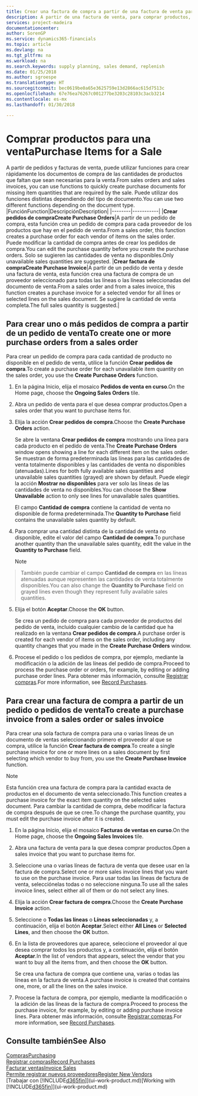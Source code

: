 ```yaml
---
title: Crear una factura de compra a partir de una factura de venta para comprar productos para una venta | Documentos de Microsoft
description: A partir de una factura de venta, para comprar productos, puede crear una factura de compra de un proveedor.
services: project-madeira
documentationcenter: 
author: SorenGP
ms.service: dynamics365-financials
ms.topic: article
ms.devlang: na
ms.tgt_pltfrm: na
ms.workload: na
ms.search.keywords: supply planning, sales demand, replenish
ms.date: 01/25/2018
ms.author: sgroespe
ms.translationtype: HT
ms.sourcegitcommit: bec0619be0a65e3625759e13d2866ac615d7513c
ms.openlocfilehash: 67e76ea76267c001277be3203c28103c3acb3214
ms.contentlocale: es-mx
ms.lasthandoff: 01/30/2018

---
```

# <a name="purchase-items-for-a-sale"></a><span data-ttu-id="83e4f-103">Comprar productos para una venta</span><span class="sxs-lookup"><span data-stu-id="83e4f-103">Purchase Items for a Sale</span></span>
<span data-ttu-id="83e4f-104">A partir de pedidos y facturas de venta, puede utilizar funciones para crear rápidamente los documentos de compra de las cantidades de productos que faltan que sean necesarias para la venta.</span><span class="sxs-lookup"><span data-stu-id="83e4f-104">From sales orders and sales invoices, you can use functions to quickly create purchase documents for missing item quantities that are required by the sale.</span></span> <span data-ttu-id="83e4f-105">Puede utilizar dos funciones distintas dependiendo del tipo de documento.</span><span class="sxs-lookup"><span data-stu-id="83e4f-105">You can use two different functions depending on the document type.</span></span>
|<span data-ttu-id="83e4f-106">Función</span><span class="sxs-lookup"><span data-stu-id="83e4f-106">Function</span></span>|<span data-ttu-id="83e4f-107">Descripción</span><span class="sxs-lookup"><span data-stu-id="83e4f-107">Description</span></span>|
|--------|-----------|
|<span data-ttu-id="83e4f-108">**Crear pedidos de compra**</span><span class="sxs-lookup"><span data-stu-id="83e4f-108">**Create Purchase Orders**</span></span>|<span data-ttu-id="83e4f-109">A partir de un pedido de compra, esta función crea un pedido de compra para cada proveedor de los productos que hay en el pedido de venta.</span><span class="sxs-lookup"><span data-stu-id="83e4f-109">From a sales order, this function creates a purchase order for each vendor of items on the sales order.</span></span> <span data-ttu-id="83e4f-110">Puede modificar la cantidad de compra antes de crear los pedidos de compra.</span><span class="sxs-lookup"><span data-stu-id="83e4f-110">You can edit the purchase quantity before you create the purchase orders.</span></span> <span data-ttu-id="83e4f-111">Solo se sugieren las cantidades de venta no disponibles.</span><span class="sxs-lookup"><span data-stu-id="83e4f-111">Only unavailable sales quantities are suggested.</span></span>
|<span data-ttu-id="83e4f-112">**Crear factura de compra**</span><span class="sxs-lookup"><span data-stu-id="83e4f-112">**Create Purchase Invoice**</span></span>|<span data-ttu-id="83e4f-113">A partir de un pedido de venta y desde una factura de venta, esta función crea una factura de compra de un proveedor seleccionado para todas las líneas o las líneas seleccionadas del documento de venta.</span><span class="sxs-lookup"><span data-stu-id="83e4f-113">From a sales order and from a sales invoice, this function creates a purchase invoice for a selected vendor for all lines or selected lines on the sales document.</span></span> <span data-ttu-id="83e4f-114">Se sugiere la cantidad de venta completa.</span><span class="sxs-lookup"><span data-stu-id="83e4f-114">The full sales quantity is suggested.</span></span>|

## <a name="to-create-one-or-more-purchase-orders-from-a-sales-order"></a><span data-ttu-id="83e4f-115">Para crear uno o más pedidos de compra a partir de un pedido de venta</span><span class="sxs-lookup"><span data-stu-id="83e4f-115">To create one or more purchase orders from a sales order</span></span>
<span data-ttu-id="83e4f-116">Para crear un pedido de compra para cada cantidad de producto no disponible en el pedido de venta, utilice la función **Crear pedidos de compra**.</span><span class="sxs-lookup"><span data-stu-id="83e4f-116">To create a purchase order for each unavailable item quantity on the sales order, you use the **Create Purchase Orders** function.</span></span>

1. <span data-ttu-id="83e4f-117">En la página Inicio, elija el mosaico **Pedidos de venta en curso**.</span><span class="sxs-lookup"><span data-stu-id="83e4f-117">On the Home page, choose the **Ongoing Sales Orders** tile.</span></span>
2. <span data-ttu-id="83e4f-118">Abra un pedido de venta para el que desea comprar productos.</span><span class="sxs-lookup"><span data-stu-id="83e4f-118">Open a sales order that you want to purchase items for.</span></span>
3. <span data-ttu-id="83e4f-119">Elija la acción **Crear pedidos de compra**.</span><span class="sxs-lookup"><span data-stu-id="83e4f-119">Choose the **Create Purchase Orders** action.</span></span>

    <span data-ttu-id="83e4f-120">Se abre la ventana **Crear pedidos de compra** mostrando una línea para cada producto en el pedido de venta.</span><span class="sxs-lookup"><span data-stu-id="83e4f-120">The **Create Purchase Orders** window opens showing a line for each different item on the sales order.</span></span> <span data-ttu-id="83e4f-121">Se muestran de forma predeterminada las líneas para las cantidades de venta totalmente disponibles y las cantidades de venta no disponibles (atenuadas).</span><span class="sxs-lookup"><span data-stu-id="83e4f-121">Lines for both fully available sales quantities and unavailable sales quantities (grayed) are shown by default.</span></span> <span data-ttu-id="83e4f-122">Puede elegir la acción **Mostrar no disponibles** para ver solo las líneas de las cantidades de venta no disponibles.</span><span class="sxs-lookup"><span data-stu-id="83e4f-122">You can choose the **Show Unavailable** action to only see lines for unavailable sales quantities.</span></span>

    <span data-ttu-id="83e4f-123">El campo **Cantidad de compra** contiene la cantidad de venta no disponible de forma predeterminada.</span><span class="sxs-lookup"><span data-stu-id="83e4f-123">The **Quantity to Purchase** field contains the unavailable sales quantity by default.</span></span>
4. <span data-ttu-id="83e4f-124">Para comprar una cantidad distinta de la cantidad de venta no disponible, edite el valor del campo **Cantidad de compra**.</span><span class="sxs-lookup"><span data-stu-id="83e4f-124">To purchase another quantity than the unavailable sales quantity, edit the value in the **Quantity to Purchase** field.</span></span>

    > [!NOTE]  
>   <span data-ttu-id="83e4f-125">También puede cambiar el campo **Cantidad de compra** en las líneas atenuadas aunque representen las cantidades de venta totalmente disponibles.</span><span class="sxs-lookup"><span data-stu-id="83e4f-125">You can also change the **Quantity to Purchase** field on grayed lines even though they represent fully available sales quantities.</span></span>
5. <span data-ttu-id="83e4f-126">Elija el botón **Aceptar**.</span><span class="sxs-lookup"><span data-stu-id="83e4f-126">Choose the **OK** button.</span></span>

    <span data-ttu-id="83e4f-127">Se crea un pedido de compra para cada proveedor de productos del pedido de venta, incluido cualquier cambio de la cantidad que ha realizado en la ventana **Crear pedidos de compra**.</span><span class="sxs-lookup"><span data-stu-id="83e4f-127">A purchase order is created for each vendor of items on the sales order, including any quantity changes that you made in the **Create Purchase Orders** window.</span></span>
7. <span data-ttu-id="83e4f-128">Procese el pedido o los pedidos de compra, por ejemplo, mediante la modificación o la adición de las líneas del pedido de compra.</span><span class="sxs-lookup"><span data-stu-id="83e4f-128">Proceed to process the purchase order or orders, for example, by editing or adding purchase order lines.</span></span> <span data-ttu-id="83e4f-129">Para obtener más información, consulte [Registrar compras](purchasing-how-record-purchases.md).</span><span class="sxs-lookup"><span data-stu-id="83e4f-129">For more information, see [Record Purchases](purchasing-how-record-purchases.md).</span></span>


## <a name="to-create-a-purchase-invoice-from-a-sales-order-or-sales-invoice"></a><span data-ttu-id="83e4f-130">Para crear una factura de compra a partir de un pedido o pedidos de venta</span><span class="sxs-lookup"><span data-stu-id="83e4f-130">To create a purchase invoice from a sales order or sales invoice</span></span>
<span data-ttu-id="83e4f-131">Para crear una sola factura de compra para una o varias líneas de un documento de ventas seleccionando primero el proveedor al que se compra, utilice la función **Crear factura de compra**.</span><span class="sxs-lookup"><span data-stu-id="83e4f-131">To create a single purchase invoice for one or more lines on a sales document by first selecting which vendor to buy from, you use the **Create Purchase Invoice** function.</span></span>

> [!NOTE]  
>   <span data-ttu-id="83e4f-132">Esta función crea una factura de compra para la cantidad exacta de productos en el documento de venta seleccionado.</span><span class="sxs-lookup"><span data-stu-id="83e4f-132">This function creates a purchase invoice for the exact item quantity on the selected sales document.</span></span> <span data-ttu-id="83e4f-133">Para cambiar la cantidad de compra, debe modificar la factura de compra después de que se cree.</span><span class="sxs-lookup"><span data-stu-id="83e4f-133">To change the purchase quantity, you must edit the purchase invoice after it is created.</span></span>  

1. <span data-ttu-id="83e4f-134">En la página Inicio, elija el mosaico **Facturas de ventas en curso**.</span><span class="sxs-lookup"><span data-stu-id="83e4f-134">On the Home page, choose the **Ongoing Sales Invoices** tile.</span></span>
2. <span data-ttu-id="83e4f-135">Abra una factura de venta para la que desea comprar productos.</span><span class="sxs-lookup"><span data-stu-id="83e4f-135">Open a sales invoice that you want to purchase items for.</span></span>
3. <span data-ttu-id="83e4f-136">Seleccione una o varias líneas de factura de venta que desee usar en la factura de compra.</span><span class="sxs-lookup"><span data-stu-id="83e4f-136">Select one or more sales invoice lines that you want to use on the purchase invoice.</span></span> <span data-ttu-id="83e4f-137">Para usar todas las líneas de factura de venta, selecciónelas todas o no seleccione ninguna.</span><span class="sxs-lookup"><span data-stu-id="83e4f-137">To use all the sales invoice lines, select either all of them or do not select any lines.</span></span>
4. <span data-ttu-id="83e4f-138">Elija la acción **Crear factura de compra**.</span><span class="sxs-lookup"><span data-stu-id="83e4f-138">Choose the **Create Purchase Invoice** action.</span></span>
5. <span data-ttu-id="83e4f-139">Seleccione o **Todas las líneas** o **Líneas seleccionadas** y, a continuación, elija el botón **Aceptar**.</span><span class="sxs-lookup"><span data-stu-id="83e4f-139">Select either **All Lines** or **Selected Lines**, and then choose the **OK** button.</span></span>  
6. <span data-ttu-id="83e4f-140">En la lista de proveedores que aparece, seleccione el proveedor al que desea comprar todos los productos y, a continuación, elija el botón **Aceptar**.</span><span class="sxs-lookup"><span data-stu-id="83e4f-140">In the list of vendors that appears, select the vendor that you want to buy all the items from, and then choose the **OK** button.</span></span>

    <span data-ttu-id="83e4f-141">Se crea una factura de compra que contiene una, varias o todas las líneas en la factura de venta.</span><span class="sxs-lookup"><span data-stu-id="83e4f-141">A purchase invoice is created that contains one, more, or all the lines on the sales invoice.</span></span>
7. <span data-ttu-id="83e4f-142">Procese la factura de compra, por ejemplo, mediante la modificación o la adición de las líneas de la factura de compra.</span><span class="sxs-lookup"><span data-stu-id="83e4f-142">Proceed to process the purchase invoice, for example, by editing or adding purchase invoice lines.</span></span> <span data-ttu-id="83e4f-143">Para obtener más información, consulte [Registrar compras](purchasing-how-record-purchases.md).</span><span class="sxs-lookup"><span data-stu-id="83e4f-143">For more information, see [Record Purchases](purchasing-how-record-purchases.md).</span></span>

## <a name="see-also"></a><span data-ttu-id="83e4f-144">Consulte también</span><span class="sxs-lookup"><span data-stu-id="83e4f-144">See Also</span></span>
[<span data-ttu-id="83e4f-145">Compras</span><span class="sxs-lookup"><span data-stu-id="83e4f-145">Purchasing</span></span>](purchasing-manage-purchasing.md)  
[<span data-ttu-id="83e4f-146">Registrar compras</span><span class="sxs-lookup"><span data-stu-id="83e4f-146">Record Purchases</span></span>](purchasing-how-record-purchases.md)  
[<span data-ttu-id="83e4f-147">Facturar ventas</span><span class="sxs-lookup"><span data-stu-id="83e4f-147">Invoice Sales</span></span>](sales-how-invoice-sales.md)  
[<span data-ttu-id="83e4f-148">Permite registrar nuevos proveedores</span><span class="sxs-lookup"><span data-stu-id="83e4f-148">Register New Vendors</span></span>](purchasing-how-register-new-vendors.md)  
<span data-ttu-id="83e4f-149">[Trabajar con [!INCLUDE[d365fin](includes/d365fin_md.md)]](ui-work-product.md)</span><span class="sxs-lookup"><span data-stu-id="83e4f-149">[Working with [!INCLUDE[d365fin](includes/d365fin_md.md)]](ui-work-product.md)</span></span>

